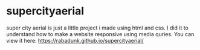 # supercityaerial
super city aerial is just a little project i made using html and css. I did it to understand how to make a website responsive using media quries.
You can view it here: https://rabadunk.github.io/supercityaerial/
